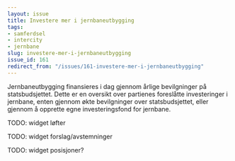 ```yaml
---
layout: issue
title: Investere mer i jernbaneutbygging
tags:
- samferdsel
- intercity
- jernbane
slug: investere-mer-i-jernbaneutbygging
issue_id: 161
redirect_from: "/issues/161-investere-mer-i-jernbaneutbygging"
---
```


Jernbaneutbygging finansieres i dag gjennom årlige bevilgninger på statsbudsjettet. Dette er en oversikt over partienes foreslåtte investeringer i jernbane, enten gjennom økte bevilgninger over statsbudsjettet, eller gjennom å opprette egne investeringsfond for jernbane. 

TODO: widget løfter

TODO: widget forslag/avstemninger

TODO: widget posisjoner?

